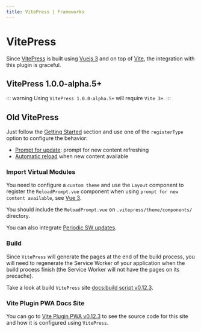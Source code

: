 ```yaml
---
title: VitePress | Frameworks
---
```


# VitePress

Since [VitePress](https://vitepress.vuejs.org/) is built using [Vuejs 3](https://v3.vuejs.org/) and 
on top of [Vite](https://vitejs.dev/), the integration with this plugin is graceful.

## VitePress 1.0.0-alpha.5+

::: warning
Using `VitePress 1.0.0-alpha.5+` will require `Vite 3+`.
:::

## Old VitePress

Just follow the [Getting Started](/guide/) section and use one of the `registerType` option to configure
the behavior:

- [Prompt for update](/guide/prompt-for-update): prompt for new content refreshing
- [Automatic reload](/guide/auto-update) when new content available

### Import Virtual Modules

You need to configure a `custom theme` and use the `Layout` component to register the `ReloadPrompt.vue` component
when using `prompt for new content available`, see [Vue 3](/frameworks/vue#vue-3).

You should include the `ReloadPrompt.vue` on `.vitepress/theme/components/` directory.

You can also integrate [Periodic SW updates](/guide/periodic-sw-updates).

### Build

Since `VitePress` will generate the pages at the end of the build process, you will need to regenerate the Service 
Worker of your application when the build process finish (the Service Worker will not have the pages on its precache).

Take a look at build `VitePress` site [docs:build script v0.12.3](https://github.com/antfu/vite-plugin-pwa/blob/v0.12.3/docs/package.json#L7).

### Vite Plugin PWA Docs Site

You can go to [Vite Plugin PWA v0.12.3](https://github.com/antfu/vite-plugin-pwa/tree/v0.12.3/docs) to see the 
source code for this site and how it is configured using `VitePress`.
